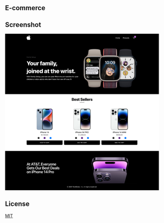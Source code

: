 ## E-commerce

## Screenshot

<img src="./screenshot.png"/>

## License
[MIT](https://choosealicense.com/licenses/mit/)
